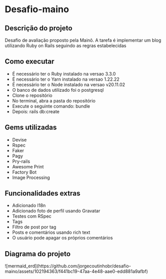 # Desafio-maino
## Descrição do projeto
<p>Desafio de avaliação proposto pela Mainô. A tarefa é implementar um blog utilizando Ruby on Rails seguindo as regras estabelecidas</p>

<h2>Como executar</h2>
<ul>
  <li>É necessário ter o Ruby instalado na versao 3.3.0</li>
  <li>É necessário ter o Yarn instalado na versao 1.22.22</li>
  <li>É necessário ter o Node instalado na versao v20.11.02</li>
  <li>O banco de dados utilizado foi o postgresql</li>
  <li>Clone o repositório</li>
  <li>No terminal, abra a pasta do repositório</li>
  <li>Execute o seguinte comando: bundle </li>
  <li>Depois: rails db:create </li>
</ul>

<h2>Gems utilizadas</h2>
<ul>
  <li>Devise</li>
  <li>Rspec</li>
  <li>Faker</li>
  <li>Pagy</li>
  <li>Pry-rails</li>
  <li>Awesome Print</li>
  <li>Factory Bot</li>
  <li>Image Processing</li>
</ul>

<h2>Funcionalidades extras</h2>
<ul>
  <li>Adicionado I18n</li>
  <li>Adicionado foto de perfil usando Gravatar</li>
  <li>Testes com RSpec</li>
  <li>Tags</li>
  <li>Filtro de post por tag</li>
  <li>Posts e comentários usando rich text</li>
  <li>O usuário pode apagar os próprios comentários</li>
</ul>

<h2>Diagrama do projeto</h2>
![mermaid_erd](https://github.com/jorgecoutinhobr/desafio-maino/assets/102194363/f441bc19-47aa-4e48-aae0-edd881a9afbf)

